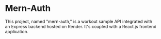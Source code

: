# Mern-Auth
This project, named "mern-auth," is a workout sample API integrated with an Express backend hosted on Render. It's coupled with a React.js frontend application.

 

